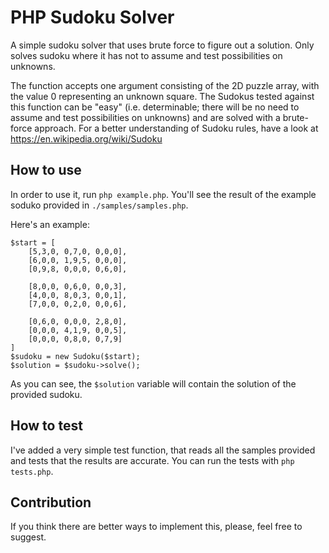 # PHP Sudoku Solver

A simple sudoku solver that uses brute force to figure out a solution. Only solves sudoku where it has not to assume and test possibilities on unknowns.

The function accepts one argument consisting of the 2D puzzle array, with the value 0 representing an unknown square.
The Sudokus tested against this function can be "easy" (i.e. determinable; there will be no need to assume and test possibilities on unknowns) and are solved with a brute-force approach.
For a better understanding of Sudoku rules, have a look at https://en.wikipedia.org/wiki/Sudoku

## How to use

In order to use it, run `php example.php`. You'll see the result of the example soduko provided in `./samples/samples.php`.

Here's an example:

```
$start = [
    [5,3,0, 0,7,0, 0,0,0],
    [6,0,0, 1,9,5, 0,0,0],
    [0,9,8, 0,0,0, 0,6,0],

    [8,0,0, 0,6,0, 0,0,3],
    [4,0,0, 8,0,3, 0,0,1],
    [7,0,0, 0,2,0, 0,0,6],

    [0,6,0, 0,0,0, 2,8,0],
    [0,0,0, 4,1,9, 0,0,5],
    [0,0,0, 0,8,0, 0,7,9]
]
$sudoku = new Sudoku($start);
$solution = $sudoku->solve();
```

As you can see, the `$solution` variable will contain the solution of the provided sudoku.

## How to test

I've added a very simple test function, that reads all the samples provided and tests that the results are accurate.
You can run the tests with `php tests.php`.

## Contribution

If you think there are better ways to implement this, please, feel free to suggest.
